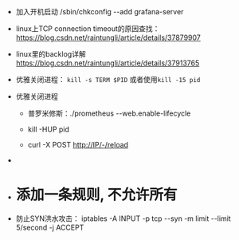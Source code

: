 - 加入开机启动
 /sbin/chkconfig --add grafana-server
 - linux上TCP connection timeout的原因查找：https://blog.csdn.net/raintungli/article/details/37879907

- linux里的backlog详解 https://blog.csdn.net/raintungli/article/details/37913765

- 优雅关闭进程： ```kill -s TERM $PID``` 或者使用```kill -15 pid```

- 优雅关闭进程

  - 普罗米修斯：./prometheus --web.enable-lifecycle
  - kill -HUP pid

  - curl -X POST [http://IP/-/reload](http://ip/-/reload)



-  
-  # 添加一条规则, 不允许所有
- 防止SYN洪水攻击： iptables -A INPUT -p tcp --syn -m limit --limit 5/second -j ACCEPT